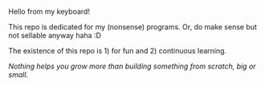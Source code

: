 Hello from my keyboard!

This repo is dedicated for my (nonsense) programs. Or, do make sense but not sellable anyway haha :D

The existence of this repo is 1) for fun and 2) continuous learning. 

*Nothing helps you grow more than building something from scratch, big or small.*
